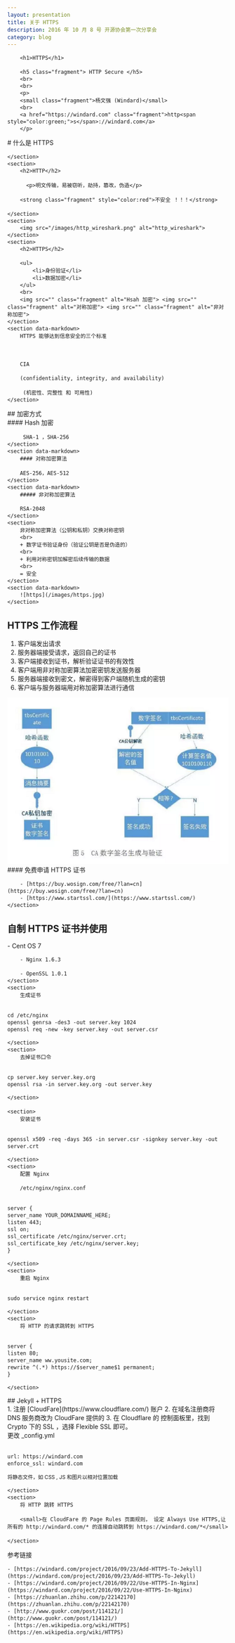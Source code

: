 ```yaml
---
layout: presentation
title: 关于 HTTPS
description: 2016 年 10 月 8 号 开源协会第一次分享会
category: blog
---
```


<section>

        <h1>HTTPS</h1>

        <h5 class="fragment"> HTTP Secure </h5>
        <br>
        <br>
        <p>
        <small class="fragment">杨文强 (Windard)</small>
        <br>
        <a href="https://windard.com" class="fragment">http<span style="color:green;">s</span>://windard.com</a>
        </p>
</section>
<section>
    <section data-markdown>
        # 什么是 HTTPS

    </section>
    <section>
        <h2>HTTP</h2>

          <p>明文传输，易被窃听，劫持，篡改，伪造</p>

        <strong class="fragment" style="color:red">不安全 ！！！</strong>

    </section>
    <section>
        <img src="/images/http_wireshark.png" alt="http_wireshark">
    </section>
    <section>
        <h2>HTTPS</h2>

        <ul>
            <li>身份验证</li>
            <li>数据加密</li>
        </ul>
        <br>
        <img src="" class="fragment" alt="Hsah 加密"> <img src="" class="fragment" alt="对称加密"> <img src="" class="fragment" alt="非对称加密">
    </section>
    <section data-markdown>
        HTTPS 能够达到信息安全的三个标准



        CIA

        (confidentiality, integrity, and availability)

         (机密性、完整性 和 可用性)
    </section>
</section>
<section>
    <section data-markdown>
    ## 加密方式
    </section>
    <section data-markdown>
        #### Hash 加密

         SHA-1 ，SHA-256
    </section>
    <section data-markdown>
        #### 对称加密算法

        AES-256，AES-512
    </section>
    <section data-markdown>
        ##### 非对称加密算法

        RSA-2048
    </section>
    <section>
        非对称加密算法（公钥和私钥）交换对称密钥
        <br>
        + 数字证书验证身份（验证公钥是否是伪造的）
        <br>
        + 利用对称密钥加解密后续传输的数据
        <br>
        = 安全
    </section>
    <section data-markdown>
        ![https](/images/https.jpg)
    </section>
</section>
<section>
    <section>
    <h2>HTTPS 工作流程</h2>
    </section>
    <section>
        <ol>
            <li class="fragment">客户端发出请求</li>
            <li class="fragment">服务器端接受请求，返回自己的证书</li>
            <li class="fragment">客户端接收到证书，解析验证证书的有效性</li>
            <li class="fragment">客户端用非对称加密算法加密密钥发送服务器</li>
            <li class="fragment">服务器端接收到密文，解密得到客户端随机生成的密钥</li>
            <li class="fragment">客户端与服务器端用对称加密算法进行通信</li>
        </ol>
    </section>
    <section>
        <img src="/images/https_handshake.png" alt="">
    </section>
    <section data-markdown >
        #### 免费申请 HTTPS 证书


        - [https://buy.wosign.com/free/?lan=cn](https://buy.wosign.com/free/?lan=cn)
        - [https://www.startssl.com/](https://www.startssl.com/)
    </section>
</section>
<section>
    <section>
        <h2>自制 HTTPS 证书并使用</h2>
    </section>
    <section data-markdown>
        - Cent OS 7

        - Nginx 1.6.3

        - OpenSSL 1.0.1
    </section>
    <section>
        生成证书

<pre><code class="hljs" data-trim contenteditable>
cd /etc/nginx
openssl genrsa -des3 -out server.key 1024
openssl req -new -key server.key -out server.csr
</code></pre>

    </section>
    <section>
        去掉证书口令

<pre><code class="hljs" data-trim contenteditable>
cp server.key server.key.org
openssl rsa -in server.key.org -out server.key
</code></pre>

    </section>

    <section>
        安装证书

<pre><code class="hljs" data-trim contenteditable>
openssl x509 -req -days 365 -in server.csr -signkey server.key -out server.crt
</code></pre>

    </section>
    <section>
        配置 Nginx

        /etc/nginx/nginx.conf

<pre><code class="hljs" data-trim contenteditable>
server {
server_name YOUR_DOMAINNAME_HERE;
listen 443;
ssl on;
ssl_certificate /etc/nginx/server.crt;
ssl_certificate_key /etc/nginx/server.key;
}
</code></pre>

    </section>
    <section>
        重启 Nginx

<pre><code class="hljs" data-trim contenteditable>
sudo service nginx restart
</code></pre>

    </section>
    <section>
        将 HTTP 的请求跳转到 HTTPS

<pre><code class="hljs" data-trim contenteditable>
server {
listen 80;
server_name ww.yousite.com;
rewrite ^(.*) https://$server_name$1 permanent;
}
</code></pre>

    </section>

</section>
<section>
    <section data-markdown>
        ## Jekyll + HTTPS
    </section>
    <section data-markdown>
        1. 注册 [CloudFare](https://www.cloudflare.com/) 账户
        2. 在域名注册商将 DNS 服务商改为 CloudFare 提供的
        3. 在 Cloudflare 的 控制面板里，找到 Crypto 下的 SSL ，选择 Flexible SSL 即可。
    </section>
    <section>
    更改 _config.yml

<pre><code class="hljs" data-trim contenteditable>
url: https://windard.com
enforce_ssl: windard.com
</code></pre>

<small>将静态文件，如 CSS , JS 和图片以相对位置加载</small>

    </section>
    <section>
        将 HTTP 跳转 HTTPS

        <small>在 CloudFare 的 Page Rules 页面规则， 设定 Always Use HTTPS,让所有的 http://windard.com/* 的连接自动跳转到 https://windard.com/*</small>

    </section>
</section>
<section data-markdown>
    参考链接

    - [https://windard.com/project/2016/09/23/Add-HTTPS-To-Jekyll](https://windard.com/project/2016/09/23/Add-HTTPS-To-Jekyll)
    - [https://windard.com/project/2016/09/22/Use-HTTPS-In-Nginx](https://windard.com/project/2016/09/22/Use-HTTPS-In-Nginx)
    - [https://zhuanlan.zhihu.com/p/22142170](https://zhuanlan.zhihu.com/p/22142170)
    - [http://www.guokr.com/post/114121/](http://www.guokr.com/post/114121/)
    - [https://en.wikipedia.org/wiki/HTTPS](https://en.wikipedia.org/wiki/HTTPS)

</section>
